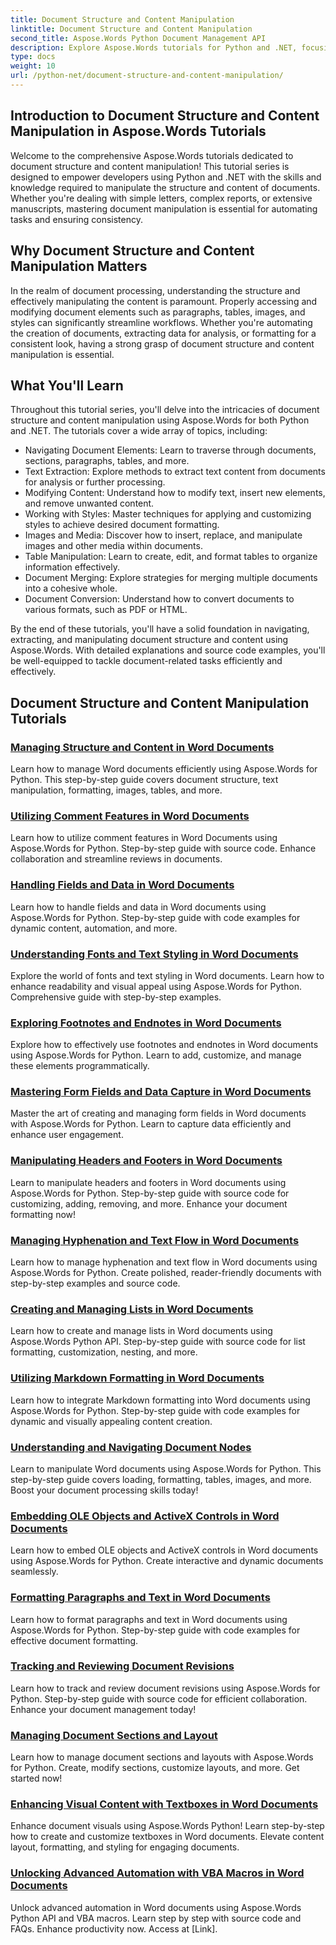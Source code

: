 ```yaml
---
title: Document Structure and Content Manipulation
linktitle: Document Structure and Content Manipulation
second_title: Aspose.Words Python Document Management API
description: Explore Aspose.Words tutorials for Python and .NET, focusing on document structure and content manipulation. Learn how to navigate, extract, and modify document elements efficiently. Source code examples provided.
type: docs
weight: 10
url: /python-net/document-structure-and-content-manipulation/
---
```


## Introduction to Document Structure and Content Manipulation in Aspose.Words Tutorials

Welcome to the comprehensive Aspose.Words tutorials dedicated to document structure and content manipulation! This tutorial series is designed to empower developers using Python and .NET with the skills and knowledge required to manipulate the structure and content of documents. Whether you're dealing with simple letters, complex reports, or extensive manuscripts, mastering document manipulation is essential for automating tasks and ensuring consistency.

## Why Document Structure and Content Manipulation Matters

In the realm of document processing, understanding the structure and effectively manipulating the content is paramount. Properly accessing and modifying document elements such as paragraphs, tables, images, and styles can significantly streamline workflows. Whether you're automating the creation of documents, extracting data for analysis, or formatting for a consistent look, having a strong grasp of document structure and content manipulation is essential.

## What You'll Learn

Throughout this tutorial series, you'll delve into the intricacies of document structure and content manipulation using Aspose.Words for both Python and .NET. The tutorials cover a wide array of topics, including:

- Navigating Document Elements: Learn to traverse through documents, sections, paragraphs, tables, and more.
- Text Extraction: Explore methods to extract text content from documents for analysis or further processing.
- Modifying Content: Understand how to modify text, insert new elements, and remove unwanted content.
- Working with Styles: Master techniques for applying and customizing styles to achieve desired document formatting.
- Images and Media: Discover how to insert, replace, and manipulate images and other media within documents.
- Table Manipulation: Learn to create, edit, and format tables to organize information effectively.
- Document Merging: Explore strategies for merging multiple documents into a cohesive whole.
- Document Conversion: Understand how to convert documents to various formats, such as PDF or HTML.

By the end of these tutorials, you'll have a solid foundation in navigating, extracting, and manipulating document structure and content using Aspose.Words. With detailed explanations and source code examples, you'll be well-equipped to tackle document-related tasks efficiently and effectively.

## Document Structure and Content Manipulation Tutorials
### [Managing Structure and Content in Word Documents](./document-structure-content/)
Learn how to manage Word documents efficiently using Aspose.Words for Python. This step-by-step guide covers document structure, text manipulation, formatting, images, tables, and more. 
### [Utilizing Comment Features in Word Documents](./document-comments/)
Learn how to utilize comment features in Word Documents using Aspose.Words for Python. Step-by-step guide with source code. Enhance collaboration and streamline reviews in documents.
### [Handling Fields and Data in Word Documents](./document-fields/)
Learn how to handle fields and data in Word documents using Aspose.Words for Python. Step-by-step guide with code examples for dynamic content, automation, and more. 
### [Understanding Fonts and Text Styling in Word Documents](./document-fonts/)
Explore the world of fonts and text styling in Word documents. Learn how to enhance readability and visual appeal using Aspose.Words for Python. Comprehensive guide with step-by-step examples.
### [Exploring Footnotes and Endnotes in Word Documents](./document-footnotes-endnotes/)
Explore how to effectively use footnotes and endnotes in Word documents using Aspose.Words for Python. Learn to add, customize, and manage these elements programmatically. 
### [Mastering Form Fields and Data Capture in Word Documents](./document-form-fields/)
Master the art of creating and managing form fields in Word documents with Aspose.Words for Python. Learn to capture data efficiently and enhance user engagement. 
### [Manipulating Headers and Footers in Word Documents](./document-headers-footers/)
Learn to manipulate headers and footers in Word documents using Aspose.Words for Python. Step-by-step guide with source code for customizing, adding, removing, and more. Enhance your document formatting now!
### [Managing Hyphenation and Text Flow in Word Documents](./document-hyphenation/)
Learn how to manage hyphenation and text flow in Word documents using Aspose.Words for Python. Create polished, reader-friendly documents with step-by-step examples and source code. 
### [Creating and Managing Lists in Word Documents](./document-lists/)
Learn how to create and manage lists in Word documents using Aspose.Words Python API. Step-by-step guide with source code for list formatting, customization, nesting, and more. 
### [Utilizing Markdown Formatting in Word Documents](./document-markdown/)
Learn how to integrate Markdown formatting into Word documents using Aspose.Words for Python. Step-by-step guide with code examples for dynamic and visually appealing content creation. 
### [Understanding and Navigating Document Nodes](./document-nodes/)
Learn to manipulate Word documents using Aspose.Words for Python. This step-by-step guide covers loading, formatting, tables, images, and more. Boost your document processing skills today!
### [Embedding OLE Objects and ActiveX Controls in Word Documents](./document-ole-objects-active-x/)
 Learn how to embed OLE objects and ActiveX controls in Word documents using Aspose.Words for Python. Create interactive and dynamic documents seamlessly.
### [Formatting Paragraphs and Text in Word Documents](./document-paragraphs/)
Learn how to format paragraphs and text in Word documents using Aspose.Words for Python. Step-by-step guide with code examples for effective document formatting. 
### [Tracking and Reviewing Document Revisions](./document-revisions/)
Learn how to track and review document revisions using Aspose.Words for Python. Step-by-step guide with source code for efficient collaboration. Enhance your document management today!
### [Managing Document Sections and Layout](./document-sections/)
Learn how to manage document sections and layouts with Aspose.Words for Python. Create, modify sections, customize layouts, and more. Get started now! 
### [Enhancing Visual Content with Textboxes in Word Documents](./document-textboxes/)
Enhance document visuals using Aspose.Words Python! Learn step-by-step how to create and customize textboxes in Word documents. Elevate content layout, formatting, and styling for engaging documents.
### [Unlocking Advanced Automation with VBA Macros in Word Documents](./document-vba-macros/)
Unlock advanced automation in Word documents using Aspose.Words Python API and VBA macros. Learn step by step with source code and FAQs. Enhance productivity now. Access at [Link].